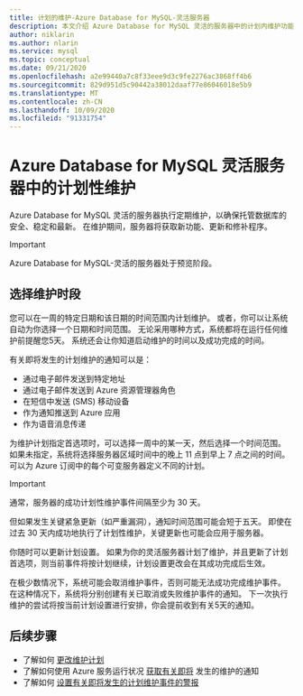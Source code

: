 ```yaml
---
title: 计划的维护-Azure Database for MySQL-灵活服务器
description: 本文介绍 Azure Database for MySQL 灵活的服务器中的计划内维护功能。
author: niklarin
ms.author: nlarin
ms.service: mysql
ms.topic: conceptual
ms.date: 09/21/2020
ms.openlocfilehash: a2e99440a7c8f33eee9d3c9fe2276ac3868ff4b6
ms.sourcegitcommit: 829d951d5c90442a38012daaf77e86046018e5b9
ms.translationtype: MT
ms.contentlocale: zh-CN
ms.lasthandoff: 10/09/2020
ms.locfileid: "91331754"
---
```

# <a name="scheduled-maintenance-in-azure-database-for-mysql--flexible-server"></a>Azure Database for MySQL 灵活服务器中的计划性维护

Azure Database for MySQL 灵活的服务器执行定期维护，以确保托管数据库的安全、稳定和最新。 在维护期间，服务器将获取新功能、更新和修补程序。

> [!IMPORTANT]
> Azure Database for MySQL-灵活的服务器处于预览阶段。

## <a name="select-a-maintenance-window"></a>选择维护时段

您可以在一周的特定日期和该日期的时间范围内计划维护。 或者，你可以让系统自动为你选择一个日期和时间范围。 无论采用哪种方式，系统都将在运行任何维护前提醒您5天。 系统还会让你知道启动维护的时间以及成功完成的时间。

有关即将发生的计划维护的通知可以是：

* 通过电子邮件发送到特定地址
* 通过电子邮件发送到 Azure 资源管理器角色
* 在短信中发送 (SMS) 移动设备
* 作为通知推送到 Azure 应用
* 作为语音消息传递

为维护计划指定首选项时，可以选择一周中的某一天，然后选择一个时间范围。 如果未指定，系统将选择服务器区域时间中的晚上 11 点到早上 7 点之间的时间。 可以为 Azure 订阅中的每个可变服务器定义不同的计划。

> [!IMPORTANT]
> 通常，服务器的成功计划性维护事件间隔至少为 30 天。
>
> 但如果发生关键紧急更新（如严重漏洞），通知时间范围可能会短于五天。 即使在过去 30 天内成功地执行了计划性维护，关键更新也可能会应用于服务器。

你随时可以更新计划设置。 如果为你的灵活服务器计划了维护，并且更新了计划首选项，则当前事件将按计划继续，计划设置更改会在其成功完成后生效。

在极少数情况下，系统可能会取消维护事件，否则可能无法成功完成维护事件。 在这种情况下，系统将分别创建有关已取消或失败维护事件的通知。 下一次执行维护的尝试将按当前计划设置进行安排，你会提前收到有关5天的通知。

## <a name="next-steps"></a>后续步骤

* 了解如何 [更改维护计划](how-to-maintenance-portal.md)
* 了解如何使用 Azure 服务运行状况 [获取有关即将](../../service-health/service-notifications.md) 发生的维护的通知
* 了解如何 [设置有关即将发生的计划维护事件的警报](../../service-health/resource-health-alert-monitor-guide.md)
